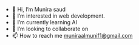 - 👋 Hi, I’m Munira saud
- 👀 I’m interested in web development.
- 🌱 I’m currently learning AI
- 💞️ I’m looking to collaborate on 
- 📫 How to reach me muniraalmunif1@gmail.com

<!---
munira4x/munira4x is a ✨ special ✨ repository because its `README.md` (this file) appears on your GitHub profile.
You can click the Preview link to take a look at your changes.
--->
